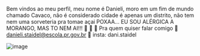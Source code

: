 Bem vindos ao meu perfil, meu nome é Danieli, moro em um fim de mundo chamado Cavaco, não é considerado cidade é apenas um  distrito, não tem nem uma sorveteria pra tomae açai POXAA... EU SOU ALÉRGICA A MORANGO, MAS TO NEM AI!!!
🍓 🍓 🍓
Pra quem quiser falar comigo 📧danieli.staidel@escola.pr.gov.br 💋
insta: dani.staidel

![image](https://github.com/DanieliStaidel/d/assets/144032083/bd012e32-e9fc-420b-bbb9-279f8ed58bf2)


